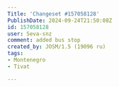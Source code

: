 ```yaml
---
Title: 'Changeset #157058128'
PublishDate: 2024-09-24T21:50:08Z
id: 157058128
user: Seva-snz
comment: added bus stop
created_by: JOSM/1.5 (19096 ru)
tags:
- Montenegro
- Tivat

---
```

